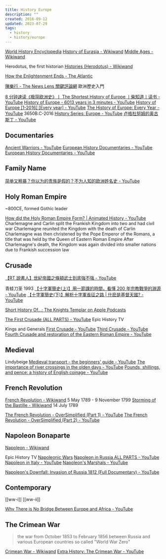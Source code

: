 ```yaml
---
title: History Europe
description: ""
created: 2016-09-12
updated: 2023-07-29
tags:
  - history
  - history/europe
---
```


[World History Encyclopedia](https://www.worldhistory.org/)
[History of Eurasia - Wikiwand](https://www.wikiwand.com/en/History_of_Eurasia)
[Middle Ages - Wikiwand](https://www.wikiwand.com/en/Middle_Ages)

Herodotus, the first historian
[Histories (Herodotus) - Wikiwand](<https://www.wikiwand.com/en/Histories_(Herodotus)>)

[How the Enlightenment Ends - The Atlantic](https://www.theatlantic.com/magazine/archive/2018/06/henry-kissinger-ai-could-mean-the-end-of-human-history/559124/)

[陳樂行 - The News Lens 關鍵評論網](https://www.thenewslens.com/author/Henry%20Chan) 歐洲歷史入門

[8 分钟速读《极简欧洲史》丨 The Shortest History of Europe 丨柴知道丨读书 - YouTube](https://www.youtube.com/watch?v=jBwHvGZZ7wk)
[History of Europe - 6013 years in 3 minutes - YouTube](https://www.youtube.com/watch?v=uxDyJ_6N-6A)
[History of Europe [1-2016] [Every year] - YouTube](https://www.youtube.com/watch?v=gn6mYygyxQk)
[The History of Europe: Every Year - YouTube](https://www.youtube.com/watch?v=oWWLECJnylM) 3650B.C-2016
[History Series: Europe - YouTube](https://www.youtube.com/playlist?list=PLEpnbGLPDdmFsiqrVYz-IeGrlYGqZn_Mx)
[卢格杜努姆的奥古斯丁 - YouTube](https://www.youtube.com/@augustinus_lugdunensis)

## Documentaries

[Ancient Warriors - YouTube](https://www.youtube.com/playlist?list=PLFxVdVoTuIGx-pGdeAc5rRTQRj1Sbp-MP)
[European History Documentaries - YouTube](https://www.youtube.com/playlist?list=PLOArLjRj3ekoq7K2ublcB5XGnnxMxAjWm)
[European History Documentaries - YouTube](https://www.youtube.com/playlist?list=PLFXjUhgSe6nnyKqYMmEmIbwaO024JE80v)

## Family Name

[简单又粗暴？你以为的贵族是假的？不为人知的欧洲姓名史 - YouTube](https://www.youtube.com/watch?v=Z5GQkRQZu44)

## Holy Roman Empire

~800CE, formed Gothic leader

[How did the Holy Roman Empire Form? | Animated History - YouTube](https://www.youtube.com/watch?v=0PN9f1Sz3bc)
Charlemagne and Carlin split the Frankish Kingdom into two and had civil war
Charlemagne reunited the Kingdom with the death of Carlin
Charlemagne was then christened by the Pope Emperor of the Romans, a title that was held by the Queen of Eastern Roman Empire
After Charlemagne's death, the Kingdom was again divided into smaller nations due to Frankish succession law

## Crusade

[【RT 說書人】世紀帝國之條頓武士到底強不強 - YouTube](https://www.youtube.com/watch?v=CuXCDBr5xB0)

青蛙刀圣 1993
[【十字軍簡史(上)】用一節課的時間，看懂 200 年宗教戰爭的淵源 - YouTube](https://www.youtube.com/watch?v=atrb3BpX0zs)
[【十字軍簡史(下)】解析十字軍長征之路 | 什麽是基督天國? - YouTube](https://www.youtube.com/watch?v=di-db_uPp4c)

[Short History Of...: The Knights Templar on Apple Podcasts](https://podcasts.apple.com/us/podcast/the-knights-templar/id1579040306?i=1000555089142)

[The First Crusade (ALL PARTS) - YouTube](https://www.youtube.com/watch?v=jiakD6Pm9eE) Epic History TV

Kings and Generals
[First Crusade - YouTube](https://www.youtube.com/playlist?list=PLaBYW76inbX6RqjG027zLO_svn3Fdv7Qa)
[Third Crusade - YouTube](https://www.youtube.com/playlist?list=PLaBYW76inbX6U-99gpw9C9xxVyqZ7gU3q)
[Fourth Crusade and restoration of the Eastern Roman Empire - YouTube](https://www.youtube.com/playlist?list=PLaBYW76inbX4ZjR4rodOOSc-zL1orP4hW)

## Medieval

Lindybeige
[Medieval transport - the beginners' guide - YouTube](https://www.youtube.com/watch?v=tdguh1D-fOk)
[The importance of river crossings in the olden days - YouTube](https://www.youtube.com/watch?v=1ZSl-ijkd7U)
[Pounds, shillings, and pence: a history of English coinage - YouTube](https://www.youtube.com/watch?v=R2paSGQRwvo)

## French Revolution

[French Revolution - Wikiwand](https://www.wikiwand.com/en/French_Revolution) 5 May 1789 - 9 November 1799
[Storming of the Bastille - Wikiwand](https://www.wikiwand.com/en/Storming_of_the_Bastille) 14 July 1789

[The French Revolution - OverSimplified (Part 1) - YouTube](https://www.youtube.com/watch?v=8qRZcXIODNU)
[The French Revolution - OverSimplified (Part 2) - YouTube](https://www.youtube.com/watch?v=EQmjXM4VK2U)

## Napoleon Bonaparte

[Napoleon - Wikiwand](https://www.wikiwand.com/en/Napoleon)

Epic History TV
[Napoleonic Wars](https://www.youtube.com/playlist?list=PLUOc2qodFHp-mOphKW9RzQLsFTt-IV9RY)
[Napoleon in Russia ALL PARTS - YouTube](https://www.youtube.com/watch?v=byH2WhzXjcQ)
[Napoleon in Italy - YouTube](https://www.youtube.com/playlist?list=PLUOc2qodFHp9ABETArJAlSKJ2K-_KSg2W)
[Napoleon's Marshals - YouTube](https://www.youtube.com/playlist?list=PLUOc2qodFHp9SqE7Cjl4Bkyup1o6JbCur)

[Napoleon's Downfall: Invasion of Russia 1812 (Full Documentary) - YouTube](https://www.youtube.com/watch?v=liokytT2TSk)

## Contemporary

[[ww-i]]
[[ww-ii]]

[Why There is No Bridge Between Europe and Africa - YouTube](https://www.youtube.com/watch?v=rtvHUr_oTdQ)

## The Crimean War

> the war from October 1853 to February 1856 between Russia and various European countries
> so called "World War Zero"

[Crimean War - Wikiwand](https://www.wikiwand.com/en/Crimean_War)
[Extra History: The Crimean War - YouTube](https://www.youtube.com/playlist?list=PLhyKYa0YJ_5D6vGpsszjUMKY3GwYIvhWT)
